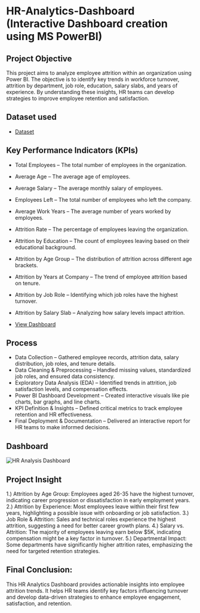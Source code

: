 # HR-Analytics-Dashboard (Interactive Dashboard creation using MS PowerBI)
## Project Objective
This project aims to analyze employee attrition within an organization using Power BI. The objective is to identify key trends in workforce turnover, attrition by department, job role, education, salary slabs, and years of experience. By understanding these insights, HR teams can develop strategies to improve employee retention and satisfaction.

## Dataset used
- <a href="https://github.com/inileshverma/Power-BI-HR-Analytics-Dashboard/blob/main/HR%20Analytics%20Dashboard.pbix">Dataset</a>

## Key Performance Indicators (KPIs)
- Total Employees – The total number of employees in the organization.
- Average Age – The average age of employees.
- Average Salary – The average monthly salary of employees.
- Employees Left – The total number of employees who left the company.
- Average Work Years – The average number of years worked by employees.
- Attrition Rate – The percentage of employees leaving the organization.
- Attrition by Education – The count of employees leaving based on their educational background.
- Attrition by Age Group – The distribution of attrition across different age brackets.
- Attrition by Years at Company – The trend of employee attrition based on tenure.
- Attrition by Job Role – Identifying which job roles have the highest turnover.
- Attrition by Salary Slab – Analyzing how salary levels impact attrition.
  
- <a href="https://github.com/inileshverma/Power-BI-HR-Analytics-Dashboard/blob/main/HR%20Analysis%20Dashboard.png">View Dashboard</a>

## Process
- Data Collection – Gathered employee records, attrition data, salary distribution, job roles, and tenure details.
- Data Cleaning & Preprocessing – Handled missing values, standardized job roles, and ensured data consistency.
- Exploratory Data Analysis (EDA) – Identified trends in attrition, job satisfaction levels, and compensation effects.
- Power BI Dashboard Development – Created interactive visuals like pie charts, bar graphs, and line charts.
- KPI Definition & Insights – Defined critical metrics to track employee retention and HR effectiveness.
- Final Deployment & Documentation – Delivered an interactive report for HR teams to make informed decisions.

## Dashboard
![HR Analysis Dashboard](https://github.com/user-attachments/assets/57e53a7e-82cb-45da-8b3e-48f5691c0127)


## Project Insight
1.) Attrition by Age Group: Employees aged 26-35 have the highest turnover, indicating career progression or dissatisfaction in early employment years.
2.) Attrition by Experience: Most employees leave within their first few years, highlighting a possible issue with onboarding or job satisfaction.
3.) Job Role & Attrition: Sales and technical roles experience the highest attrition, suggesting a need for better career growth plans.
4.) Salary vs. Attrition: The majority of employees leaving earn below $5K, indicating compensation might be a key factor in turnover.
5.) Departmental Impact: Some departments have significantly higher attrition rates, emphasizing the need for targeted retention strategies.

## Final Conclusion:
This HR Analytics Dashboard provides actionable insights into employee attrition trends. It helps HR teams identify key factors influencing turnover and develop data-driven strategies to enhance employee engagement, satisfaction, and retention.
